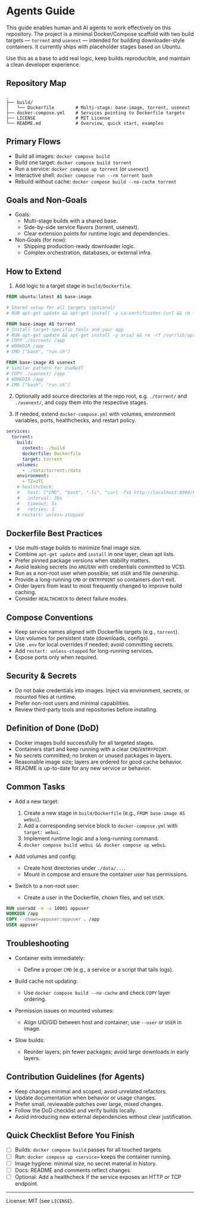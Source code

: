 # Agents Guide

This guide enables human and AI agents to work effectively on this repository.
The project is a minimal Docker/Compose scaffold with two build targets —
`torrent` and `usenext` — intended for building downloader-style containers.
It currently ships with placeholder stages based on Ubuntu.

Use this as a base to add real logic, keep builds reproducible, and maintain a
clean developer experience.

## Repository Map

```
.
├── build/
│   └── Dockerfile        # Multi-stage: base-image, torrent, usenext
├── docker-compose.yml    # Services pointing to Dockerfile targets
├── LICENSE               # MIT License
└── README.md             # Overview, quick start, examples
```

## Primary Flows

- Build all images: `docker compose build`
- Build one target: `docker compose build torrent`
- Run a service: `docker compose up torrent` (or `usenext`)
- Interactive shell: `docker compose run --rm torrent bash`
- Rebuild without cache: `docker compose build --no-cache torrent`

## Goals and Non‑Goals

- Goals:
  - Multi-stage builds with a shared base.
  - Side-by-side service flavors (torrent, usenext).
  - Clear extension points for runtime logic and dependencies.
- Non‑Goals (for now):
  - Shipping production-ready downloader logic.
  - Complex orchestration, databases, or external infra.

## How to Extend

1) Add logic to a target stage in `build/Dockerfile`.

```dockerfile
FROM ubuntu:latest AS base-image

# Shared setup for all targets (optional)
# RUN apt-get update && apt-get install -y ca-certificates curl && rm -rf /var/lib/apt/lists/*

FROM base-image AS torrent
# Install target-specific tools and your app
# RUN apt-get update && apt-get install -y aria2 && rm -rf /var/lib/apt/lists/*
# COPY ./torrent/ /app
# WORKDIR /app
# CMD ["bash", "run.sh"]

FROM base-image AS usenext
# Similar pattern for UseNeXT
# COPY ./usenext/ /app
# WORKDIR /app
# CMD ["bash", "run.sh"]
```

2) Optionally add source directories at the repo root, e.g. `./torrent/` and
   `./usenext/`, and copy them into the respective stages.

3) If needed, extend `docker-compose.yml` with volumes, environment variables,
   ports, healthchecks, and restart policy.

```yaml
services:
  torrent:
    build:
      context: ./build
      dockerfile: Dockerfile
      target: torrent
    volumes:
      - ./data/torrent:/data
    environment:
      - TZ=UTC
    # healthcheck:
    #   test: ["CMD", "bash", "-lc", "curl -fsS http://localhost:8080/health || exit 1"]
    #   interval: 30s
    #   timeout: 5s
    #   retries: 3
    # restart: unless-stopped
```

## Dockerfile Best Practices

- Use multi-stage builds to minimize final image size.
- Combine `apt-get update` and `install` in one layer; clean apt lists.
- Prefer pinned package versions when stability matters.
- Avoid leaking secrets (no `ARG`/`ENV` with credentials committed to VCS).
- Run as a non-root user when possible; set `USER` and file ownership.
- Provide a long-running `CMD` or `ENTRYPOINT` so containers don’t exit.
- Order layers from least to most frequently changed to improve build caching.
- Consider `HEALTHCHECK` to detect failure modes.

## Compose Conventions

- Keep service names aligned with Dockerfile targets (e.g., `torrent`).
- Use volumes for persistent state (downloads, configs).
- Use `.env` for local overrides if needed; avoid committing secrets.
- Add `restart: unless-stopped` for long-running services.
- Expose ports only when required.

## Security & Secrets

- Do not bake credentials into images. Inject via environment, secrets, or
  mounted files at runtime.
- Prefer non-root users and minimal capabilities.
- Review third-party tools and repositories before installing.

## Definition of Done (DoD)

- Docker images build successfully for all targeted stages.
- Containers start and keep running with a clear `CMD`/`ENTRYPOINT`.
- No secrets committed; no broken or unused packages in layers.
- Reasonable image size; layers are ordered for good cache behavior.
- README is up-to-date for any new service or behavior.

## Common Tasks

- Add a new target:
  1. Create a new stage in `build/Dockerfile` (e.g., `FROM base-image AS webui`).
  2. Add a corresponding service block to `docker-compose.yml` with `target: webui`.
  3. Implement runtime logic and a long-running command.
  4. `docker compose build webui && docker compose up webui`.

- Add volumes and config:
  - Create host directories under `./data/...`.
  - Mount in compose and ensure the container user has permissions.

- Switch to a non-root user:
  - Create a user in the Dockerfile, chown files, and set `USER`.

```dockerfile
RUN useradd -m -u 10001 appuser
WORKDIR /app
COPY --chown=appuser:appuser . /app
USER appuser
```

## Troubleshooting

- Container exits immediately:
  - Define a proper `CMD` (e.g., a service or a script that tails logs).

- Build cache not updating:
  - Use `docker compose build --no-cache` and check `COPY` layer ordering.

- Permission issues on mounted volumes:
  - Align UID/GID between host and container; use `--user` or `USER` in image.

- Slow builds:
  - Reorder layers; pin fewer packages; avoid large downloads in early layers.

## Contribution Guidelines (for Agents)

- Keep changes minimal and scoped; avoid unrelated refactors.
- Update documentation when behavior or usage changes.
- Prefer small, reviewable patches over large, mixed changes.
- Follow the DoD checklist and verify builds locally.
- Avoid introducing new external dependencies without clear justification.

## Quick Checklist Before You Finish

- [ ] Builds: `docker compose build` passes for all touched targets.
- [ ] Run: `docker compose up <service>` keeps the container running.
- [ ] Image hygiene: minimal size, no secret material in history.
- [ ] Docs: README and comments reflect changes.
- [ ] Optional: Add a healthcheck if the service exposes an HTTP or TCP endpoint.

---

License: MIT (see `LICENSE`).


